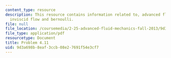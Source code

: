 ```yaml
---
content_type: resource
description: This resource contains information related to, advanced fluid mechanics,
  inviscid flow and bernoulli.
file: null
file_location: /coursemedia/2-25-advanced-fluid-mechanics-fall-2013/9d3a698b8eaf3ccb08e27691f54e3cf7_MIT2_25F13_Shapi4.11_Prob.pdf
file_type: application/pdf
resourcetype: Document
title: Problem 4.11
uid: 9d3a698b-8eaf-3ccb-08e2-7691f54e3cf7
---
```

